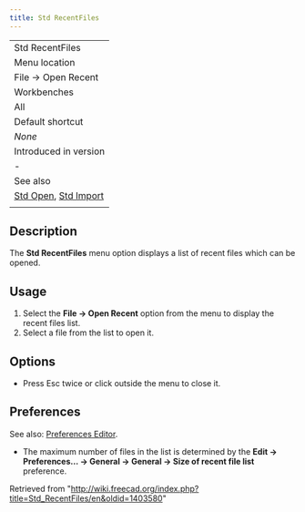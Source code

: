 ```yaml
---
title: Std RecentFiles
---
```

|  |
| --- |
| Std RecentFiles |
| Menu location |
| File → Open Recent |
| Workbenches |
| All |
| Default shortcut |
| *None* |
| Introduced in version |
| - |
| See also |
| [Std Open](/Std_Open "Std Open"), [Std Import](/Std_Import "Std Import") |
|  |

## Description

The **Std RecentFiles** menu option displays a list of recent files which can be opened.

## Usage

1. Select the **File → Open Recent** option from the menu to display the recent files list.
2. Select a file from the list to open it.

## Options

* Press Esc twice or click outside the menu to close it.

## Preferences

See also: [Preferences Editor](/Preferences_Editor "Preferences Editor").

* The maximum number of files in the list is determined by the **Edit → Preferences... → General → General → Size of recent file list** preference.

Retrieved from "<http://wiki.freecad.org/index.php?title=Std_RecentFiles/en&oldid=1403580>"